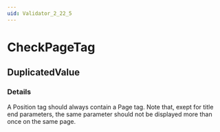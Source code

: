 ```yaml
---
uid: Validator_2_22_5
---
```


# CheckPageTag

## DuplicatedValue

<!-- Description, Properties, ... sections are auto-generated. -->
<!-- REPLACE ME AUTO-GENERATION -->

### Details

A Position tag should always contain a Page tag.
Note that, exept for title end parameters, the same parameter should not be displayed more than once on the same page.

<!-- Uncomment to add example code -->
<!--### Example code-->
